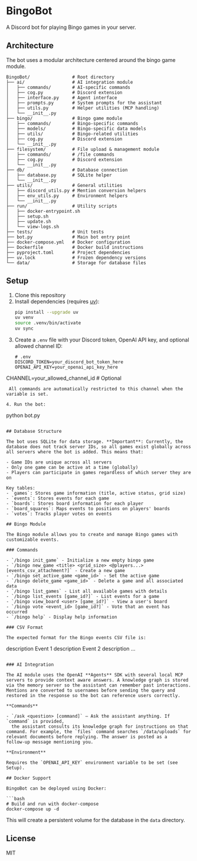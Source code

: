 # BingoBot

A Discord bot for playing Bingo games in your server.

## Architecture

The bot uses a modular architecture centered around the bingo game module.

```
BingoBot/                # Root directory
├── ai/                  # AI integration module
│   ├── commands/        # AI-specific commands
│   ├── cog.py           # Discord extension
│   ├── interface.py     # Agent interface
│   ├── prompts.py       # System prompts for the assistant
│   ├── utils.py         # Helper utilities (MCP handling)
│   └── __init__.py
├── bingo/               # Bingo game module
│   ├── commands/        # Bingo-specific commands
│   ├── models/          # Bingo-specific data models
│   ├── utils/           # Bingo-related utilities
│   ├── cog.py           # Discord extension
│   └── __init__.py
├── filesystem/          # File upload & management module
│   ├── commands/        # /file commands
│   ├── cog.py           # Discord extension
│   └── __init__.py
├── db/                  # Database connection
│   ├── database.py      # SQLite helper
│   └── __init__.py
├── utils/               # General utilities
│   ├── discord_utils.py # Mention conversion helpers
│   ├── env_utils.py     # Environment helpers
│   └── __init__.py
├── run/                 # Utility scripts
│   ├── docker-entrypoint.sh
│   ├── setup.sh
│   ├── update.sh
│   └── view-logs.sh
├── tests/               # Unit tests
├── bot.py               # Main bot entry point
├── docker-compose.yml   # Docker configuration
├── Dockerfile           # Docker build instructions
├── pyproject.toml       # Project dependencies
├── uv.lock              # Frozen dependency versions
└── data/                # Storage for database files
```

## Setup

1. Clone this repository
2. Install dependencies (requires [uv](https://github.com/astral-sh/uv)):
   ```bash
   pip install --upgrade uv
   uv venv
   source .venv/bin/activate
   uv sync
   ```
3. Create a `.env` file with your Discord token, OpenAI API key, and optional allowed channel ID:
   ```
   # .env
   DISCORD_TOKEN=your_discord_bot_token_here
   OPENAI_API_KEY=your_openai_api_key_here
  CHANNEL=your_allowed_channel_id  # Optional
  ```
   All commands are automatically restricted to this channel when the variable is set.

  4. Run the bot:
   ```
   python bot.py
   ```

## Database Structure

The bot uses SQLite for data storage. **Important**: Currently, the database does not track server IDs, so all games exist globally across all servers where the bot is added. This means that:

- Game IDs are unique across all servers
- Only one game can be active at a time (globally)
- Players can participate in games regardless of which server they are on

Key tables:
- `games`: Stores game information (title, active status, grid size)
- `events`: Stores events for each game
- `boards`: Stores board information for each player
- `board_squares`: Maps events to positions on players' boards
- `votes`: Tracks player votes on events

## Bingo Module

The Bingo module allows you to create and manage Bingo games with customizable events.

### Commands

- `/bingo init_game` - Initialize a new empty bingo game
- `/bingo new_game <title> <grid_size> <@players...> [events_csv_attachment?]` - Create a new game
- `/bingo set_active_game <game_id>` - Set the active game
- `/bingo delete_game <game_id>` - Delete a game and all associated data
- `/bingo list_games` - List all available games with details
- `/bingo list_events [game_id?]` - List events for a game
- `/bingo view_board <user> [game_id?]` - View a user's board
- `/bingo vote <event_id> [game_id?]` - Vote that an event has occurred
- `/bingo help` - Display help information

### CSV Format

The expected format for the Bingo events CSV file is:

```
description
Event 1 description
Event 2 description
...
```

### AI Integration

The AI module uses the OpenAI **Agents** SDK with several local MCP servers to provide context aware answers. A knowledge graph is stored via the memory server so the assistant can remember past interactions. Mentions are converted to usernames before sending the query and restored in the response so the bot can reference users correctly.

**Commands**

- `/ask <question> [command]` – Ask the assistant anything. If `command` is provided,
  the assistant consults its knowledge graph for instructions on that command. For example, the `files` command searches `/data/uploads` for relevant documents before replying. The answer is posted as a follow‑up message mentioning you.

**Environment**

Requires the `OPENAI_API_KEY` environment variable to be set (see Setup).

## Docker Support

BingoBot can be deployed using Docker:

```bash
# Build and run with docker-compose
docker-compose up -d
```

This will create a persistent volume for the database in the `data` directory.

## License

MIT
